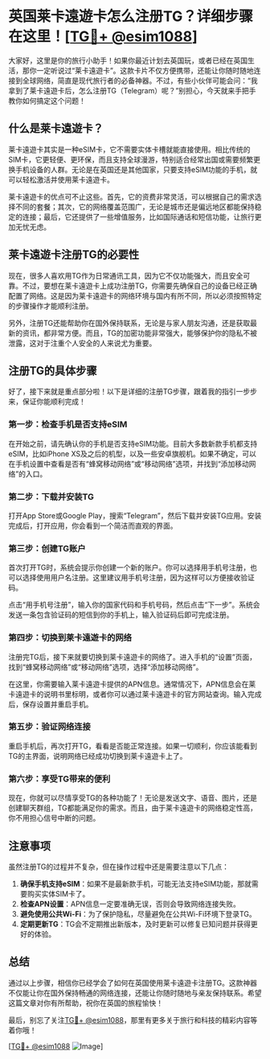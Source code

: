 # 英国莱卡遠遊卡怎么注册TG？详细步骤在这里！[[TG💪+ @esim1088](https://t.me/s/esim1088)]

大家好，这里是你的旅行小助手！如果你最近计划去英国玩，或者已经在英国生活，那你一定听说过“莱卡遠遊卡”。这款卡片不仅方便携带，还能让你随时随地连接到全球网络，简直是现代旅行者的必备神器。不过，有些小伙伴可能会问：“我拿到了莱卡遠遊卡后，怎么注册TG（Telegram）呢？”别担心，今天就来手把手教你如何搞定这个问题！

## 什么是莱卡遠遊卡？

莱卡遠遊卡其实是一种eSIM卡，它不需要实体卡槽就能直接使用。相比传统的SIM卡，它更轻便、更环保，而且支持全球漫游，特别适合经常出国或需要频繁更换手机设备的人群。无论是在英国还是其他国家，只要支持eSIM功能的手机，就可以轻松激活并使用莱卡遠遊卡。

莱卡遠遊卡的优点可不止这些。首先，它的资费非常灵活，可以根据自己的需求选择不同的套餐；其次，它的网络覆盖范围广，无论是城市还是偏远地区都能保持稳定的连接；最后，它还提供了一些增值服务，比如国际通话和短信功能，让旅行更加无忧无虑。

## 莱卡遠遊卡注册TG的必要性

现在，很多人喜欢用TG作为日常通讯工具，因为它不仅功能强大，而且安全可靠。不过，要想在莱卡遠遊卡上成功注册TG，你需要先确保自己的设备已经正确配置了网络。这是因为莱卡遠遊卡的网络环境与国内有所不同，所以必须按照特定的步骤操作才能顺利注册。

另外，注册TG还能帮助你在国外保持联系，无论是与家人朋友沟通，还是获取最新的资讯，都非常方便。而且，TG的加密功能非常强大，能够保护你的隐私不被泄露，这对于注重个人安全的人来说尤为重要。

## 注册TG的具体步骤

好了，接下来就是重点部分啦！以下是详细的注册TG步骤，跟着我的指引一步步来，保证你能顺利完成！

### 第一步：检查手机是否支持eSIM

在开始之前，请先确认你的手机是否支持eSIM功能。目前大多数新款手机都支持eSIM，比如iPhone XS及之后的机型，以及一些安卓旗舰机。如果不确定，可以在手机设置中查看是否有“蜂窝移动网络”或“移动网络”选项，并找到“添加移动网络”的入口。

### 第二步：下载并安装TG

打开App Store或Google Play，搜索“Telegram”，然后下载并安装TG应用。安装完成后，打开应用，你会看到一个简洁而直观的界面。

### 第三步：创建TG账户

首次打开TG时，系统会提示你创建一个新的账户。你可以选择用手机号注册，也可以选择使用用户名注册。这里建议用手机号注册，因为这样可以方便接收验证码。

点击“用手机号注册”，输入你的国家代码和手机号码，然后点击“下一步”。系统会发送一条包含验证码的短信到你的手机上，输入验证码后即可完成注册。

### 第四步：切换到莱卡遠遊卡的网络

注册完TG后，接下来就要切换到莱卡遠遊卡的网络了。进入手机的“设置”页面，找到“蜂窝移动网络”或“移动网络”选项，选择“添加移动网络”。

在这里，你需要输入莱卡遠遊卡提供的APN信息。通常情况下，APN信息会在莱卡遠遊卡的说明书里标明，或者你可以通过莱卡遠遊卡的官方网站查询。输入完成后，保存设置并重启手机。

### 第五步：验证网络连接

重启手机后，再次打开TG，看看是否能正常连接。如果一切顺利，你应该能看到TG的主界面，说明网络已经成功切换到莱卡遠遊卡上了。

### 第六步：享受TG带来的便利

现在，你就可以尽情享受TG的各种功能了！无论是发送文字、语音、图片，还是创建聊天群组，TG都能满足你的需求。而且，由于莱卡遠遊卡的网络稳定性高，你不用担心信号中断的问题。

## 注意事项

虽然注册TG的过程并不复杂，但在操作过程中还是需要注意以下几点：

1. **确保手机支持eSIM**：如果不是最新款手机，可能无法支持eSIM功能，那就需要购买实体SIM卡了。
2. **检查APN设置**：APN信息一定要准确无误，否则会导致网络连接失败。
3. **避免使用公共Wi-Fi**：为了保护隐私，尽量避免在公共Wi-Fi环境下登录TG。
4. **定期更新TG**：TG会不定期推出新版本，及时更新可以修复已知问题并获得更好的体验。

## 总结

通过以上步骤，相信你已经学会了如何在英国使用莱卡遠遊卡注册TG。这款神器不仅能让你在国外保持畅通的网络连接，还能让你随时随地与亲友保持联系。希望这篇文章对你有所帮助，祝你在英国的旅程愉快！

最后，别忘了关注[TG💪+ @esim1088](https://t.me/s/esim1088)，那里有更多关于旅行和科技的精彩内容等着你哦！

[[TG💪+ @esim1088](https://t.me/s/esim1088) ![Image](https://i.postimg.cc/4NQfJmqS/Snipaste-2025-05-13-00-14-12.png)]